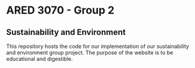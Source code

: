 # ARED 3070 - Group 2
## Sustainability and Environment

This repository hosts the code for our implementation of our sustainability and environment group project. The purpose of the website is to be educational and digestible.